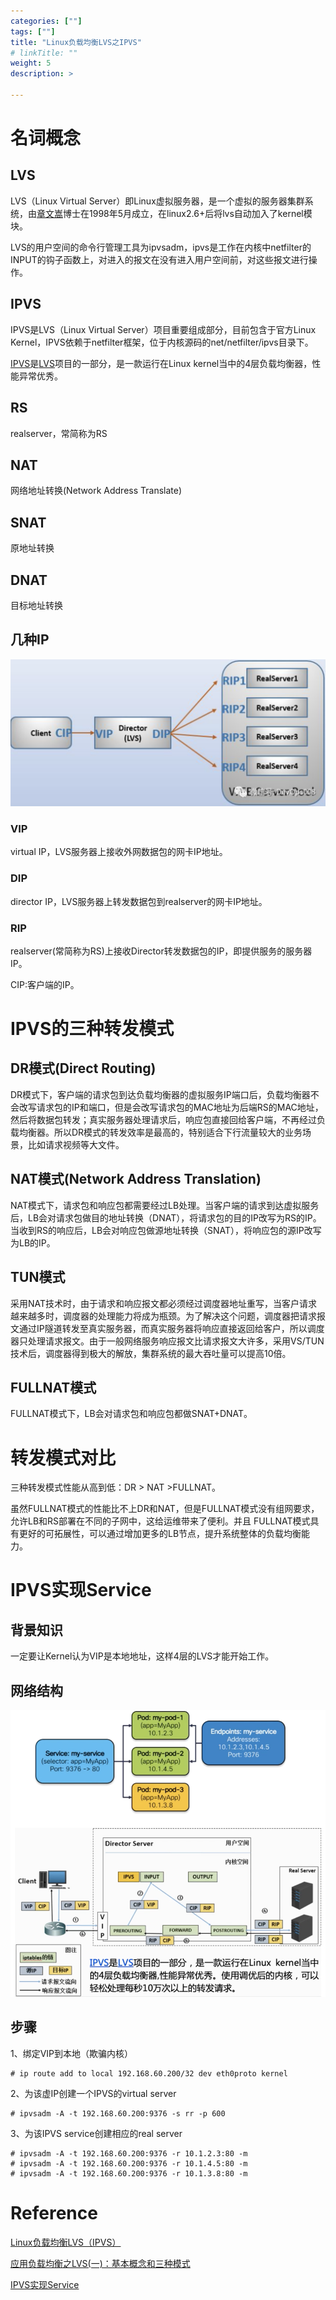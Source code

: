 ```yaml
---
categories: [""] 
tags: [""] 
title: "Linux负载均衡LVS之IPVS"
# linkTitle: ""
weight: 5
description: >
  
---
```




# 名词概念

## LVS

LVS（Linux Virtual Server）即Linux虚拟服务器，是一个虚拟的服务器集群系统，由[章文嵩](https://baike.baidu.com/item/%E7%AB%A0%E6%96%87%E5%B5%A9)博士在1998年5月成立，在linux2.6+后将lvs自动加入了kernel模块。

LVS的用户空间的命令行管理工具为ipvsadm，ipvs是工作在内核中netfilter的INPUT的钩子函数上，对进入的报文在没有进入用户空间前，对这些报文进行操作。

## IPVS

IPVS是LVS（Linux Virtual Server）项目重要组成部分，目前包含于官方Linux Kernel，IPVS依赖于netfilter框架，位于内核源码的net/netfilter/ipvs目录下。

[IPVS](http://www.linuxvirtualserver.org/software/ipvs.html)是[LVS](http://www.linuxvirtualserver.org/)项目的一部分，是一款运行在Linux kernel当中的4层负载均衡器，性能异常优秀。 

## RS

realserver，常简称为RS

## NAT

网络地址转换(Network Address Translate)

## SNAT

原地址转换

## DNAT

目标地址转换

## 几种IP

![20220227_ipvs_1.png](./imgs/20220227_ipvs_1.png)

### VIP

virtual IP，LVS服务器上接收外网数据包的网卡IP地址。

### DIP

director IP，LVS服务器上转发数据包到realserver的网卡IP地址。

### RIP

realserver(常简称为RS)上接收Director转发数据包的IP，即提供服务的服务器IP。

CIP:客户端的IP。


# IPVS的三种转发模式

## DR模式(Direct Routing)

DR模式下，客户端的请求包到达负载均衡器的虚拟服务IP端口后，负载均衡器不会改写请求包的IP和端口，但是会改写请求包的MAC地址为后端RS的MAC地址，然后将数据包转发；真实服务器处理请求后，响应包直接回给客户端，不再经过负载均衡器。所以DR模式的转发效率是最高的，特别适合下行流量较大的业务场景，比如请求视频等大文件。

## NAT模式(Network Address Translation)

NAT模式下，请求包和响应包都需要经过LB处理。当客户端的请求到达虚拟服务后，LB会对请求包做目的地址转换（DNAT），将请求包的目的IP改写为RS的IP。当收到RS的响应后，LB会对响应包做源地址转换（SNAT），将响应包的源IP改写为LB的IP。

## TUN模式

采用NAT技术时，由于请求和响应报文都必须经过调度器地址重写，当客户请求越来越多时，调度器的处理能力将成为瓶颈。为了解决这个问题，调度器把请求报文通过IP隧道转发至真实服务器，而真实服务器将响应直接返回给客户，所以调度器只处理请求报文。由于一般网络服务响应报文比请求报文大许多，采用VS/TUN技术后，调度器得到极大的解放，集群系统的最大吞吐量可以提高10倍。

## FULLNAT模式

FULLNAT模式下，LB会对请求包和响应包都做SNAT+DNAT。

# 转发模式对比

三种转发模式性能从高到低：DR > NAT >FULLNAT。

 虽然FULLNAT模式的性能比不上DR和NAT，但是FULLNAT模式没有组网要求，允许LB和RS部署在不同的子网中，这给运维带来了便利。并且 FULLNAT模式具有更好的可拓展性，可以通过增加更多的LB节点，提升系统整体的负载均衡能力。


# IPVS实现Service

## 背景知识

一定要让Kernel认为VIP是本地地址，这样4层的LVS才能开始工作。

## 网络结构

![20220227_ipvs_2.png](./imgs/20220227_ipvs_2.png)

## 步骤

1、绑定VIP到本地（欺骗内核）

```shell
# ip route add to local 192.168.60.200/32 dev eth0proto kernel
```
2、为该虚IP创建一个IPVS的virtual server
```shell
# ipvsadm -A -t 192.168.60.200:9376 -s rr -p 600
```
3、为该IPVS service创建相应的real server
```shell
# ipvsadm -A -t 192.168.60.200:9376 -r 10.1.2.3:80 -m
# ipvsadm -A -t 192.168.60.200:9376 -r 10.1.4.5:80 -m
# ipvsadm -A -t 192.168.60.200:9376 -r 10.1.3.8:80 -m
```


# Reference

[Linux负载均衡LVS（IPVS）](https://www.cnblogs.com/lipengxiang2009/p/7349271.html)

[应用负载均衡之LVS(一)：基本概念和三种模式](https://www.sohu.com/a/223150286_744906)

[IPVS实现Service](https://www.bilibili.com/video/BV1XJ411s7cd?spm_id_from=333.999.0.0)
